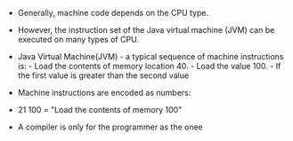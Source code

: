 - Generally, machine code depends on the CPU type.
- However, the instruction set of the Java virtual machine (JVM) can be executed on many types of CPU.
- Java Virtual Machine(JVM) - a typical sequence of machine instructions is:
												-  Load the contents of memory location 40.
												- Load the value 100.
												- If the first value is greater than the second value 

- Machine instructions are encoded as numbers:
- 21 100 = "Load the contents of memory 100"

- A compiler is only for the programmer as the onee